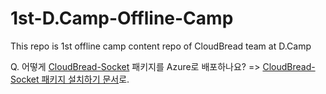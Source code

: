# 1st-D.Camp-Offline-Camp
This repo is 1st offline camp content repo of CloudBread team at D.Camp

Q. 어떻게 [CloudBread-Socket](https://github.com/CloudBreadProject/CloudBread-Socket) 패키지를 Azure로 배포하나요?
=> [CloudBread-Socket 패키지 설치하기 문서](./how-to-install-socket.io.md)로.